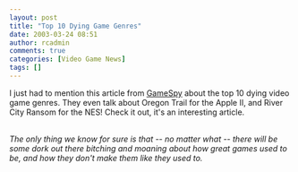 ```yaml
---
layout: post
title: "Top 10 Dying Game Genres"
date: 2003-03-24 08:51
author: rcadmin
comments: true
categories: [Video Game News]
tags: []
---
```

I just had to mention this article from <a href=http://www.gamespy.com/top10/march03/genres/>GameSpy</a> about the top 10 dying video game genres. They even talk about Oregon Trail for the Apple II, and River City Ransom for the NES! Check it out, it's an interesting article.
<br />

<br />
<i>The only thing we know for sure is that -- no matter what -- there will be some dork out there bitching and moaning about how great games used to be, and how they don't make them like they used to.</i>
